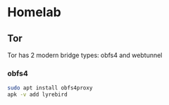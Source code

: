 # Homelab

## Tor

Tor has 2 modern bridge types: obfs4 and webtunnel

### obfs4

```bash
sudo apt install obfs4proxy
apk -v add lyrebird
```
